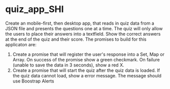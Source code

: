 # quiz_app_SHI
Create an mobile-first, then desktop app, that reads in quiz data from a JSON file and presents the questions one at a time. The quiz will only allow the users to place their answers into a textfield.
Show the correct answers at the end of the quiz and their score.
The promises to build for this applicaton are:
1. Create a promise that will register the user's response into a Set, Map or Array. On success of the promise show a green checkmark. On failure (unable to save the data in 3 seconds), show a red X.
2. Create a promise that will start the quiz after the quiz data is loaded. If the quiz data cannot load, show a error message. The message should use Boostrap Alerts
